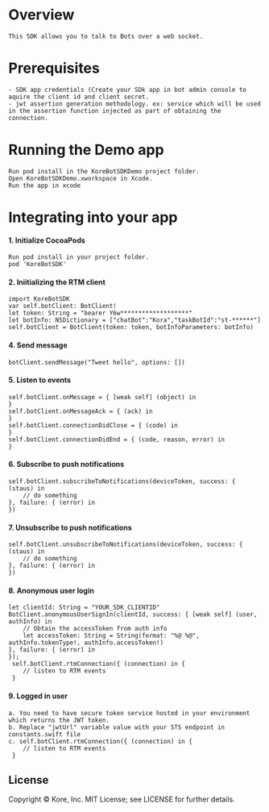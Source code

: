 # Overview
    This SDK allows you to talk to Bots over a web socket.

# Prerequisites
    - SDK app credentials (Create your SDk app in bot admin console to aquire the client id and client secret.
    - jwt assertion generation methodology. ex: service which will be used in the assertion function injected as part of obtaining the connection.
    
# Running the Demo app
    Run pod install in the KoreBotSDKDemo project folder.
    Open KoreBotSDKDemo.xworkspace in Xcode.
    Run the app in xcode

# Integrating into your app
#### 1. Initialize CocoaPods
    Run pod install in your project folder.
    pod 'KoreBotSDK'
    
#### 2. Iniitializing the RTM client
    import KoreBotSDK
    var self.botClient: BotClient!
    let token: String = "bearer Y6w*******************"
    let botInfo: NSDictionary = ["chatBot":"Kora","taskBotId":"st-******"]
    self.botClient = BotClient(token: token, botInfoParameters: botInfo)

#### 4. Send message
    botClient.sendMessage("Tweet hello", options: [])
    
#### 5. Listen to events
    self.botClient.onMessage = { [weak self] (object) in
    }
    self.botClient.onMessageAck = { (ack) in
    }
    self.botClient.connectionDidClose = { (code) in
    }
    self.botClient.connectionDidEnd = { (code, reason, error) in
    }
    
#### 6. Subscribe to push notifications
    self.botClient.subscribeToNotifications(deviceToken, success: { (staus) in
        // do something
    }, failure: { (error) in
    })
    
#### 7. Unsubscribe to push notifications
    self.botClient.unsubscribeToNotifications(deviceToken, success: { (staus) in
        // do something
    }, failure: { (error) in
    })

#### 8. Anonymous user login
    let clientId: String = "YOUR_SDK_CLIENTID"
    BotClient.anonymousUserSignIn(clientId, success: { [weak self] (user, authInfo) in
        // Obtain the accessToken from auth info
        let accessToken: String = String(format: "%@ %@", authInfo.tokenType!, authInfo.accessToken!)
    }, failure: { (error) in
    });
     self.botClient.rtmConnection({ (connection) in {
        // listen to RTM events
     }

#### 9. Logged in user
    a. You need to have secure token service hosted in your environment which returns the JWT token.
    b. Replace "jwtUrl" variable value with your STS endpoint in constants.swift file
    c. self.botClient.rtmConnection({ (connection) in {
        // listen to RTM events
     }
    
    



























License
----
Copyright © Kore, Inc. MIT License; see LICENSE for further details.



 
